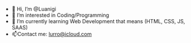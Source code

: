 - 👋 Hi, I’m @Luanigi
- 👀 I’m interested in Coding/Programming
- 🌱 I’m currently learning Web Development that means (HTML, CSS, JS, SAAS)
- 📫Contact me: lurro@icloud.com

<!---
Luanigi/Luanigi is a ✨ special ✨ repository because its `README.md` (this file) appears on your GitHub profile.
You can click the Preview link to take a look at your changes.
--->
